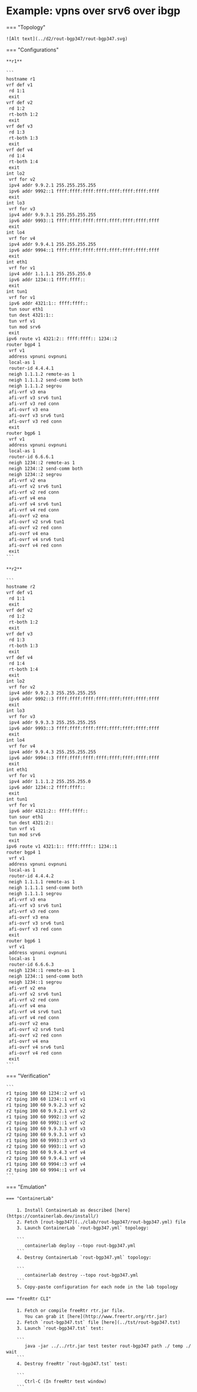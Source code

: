 # Example: vpns over srv6 over ibgp

=== "Topology"

    ![Alt text](../d2/rout-bgp347/rout-bgp347.svg)

=== "Configurations"

    **r1**

    ```
    hostname r1
    vrf def v1
     rd 1:1
     exit
    vrf def v2
     rd 1:2
     rt-both 1:2
     exit
    vrf def v3
     rd 1:3
     rt-both 1:3
     exit
    vrf def v4
     rd 1:4
     rt-both 1:4
     exit
    int lo2
     vrf for v2
     ipv4 addr 9.9.2.1 255.255.255.255
     ipv6 addr 9992::1 ffff:ffff:ffff:ffff:ffff:ffff:ffff:ffff
     exit
    int lo3
     vrf for v3
     ipv4 addr 9.9.3.1 255.255.255.255
     ipv6 addr 9993::1 ffff:ffff:ffff:ffff:ffff:ffff:ffff:ffff
     exit
    int lo4
     vrf for v4
     ipv4 addr 9.9.4.1 255.255.255.255
     ipv6 addr 9994::1 ffff:ffff:ffff:ffff:ffff:ffff:ffff:ffff
     exit
    int eth1
     vrf for v1
     ipv4 addr 1.1.1.1 255.255.255.0
     ipv6 addr 1234::1 ffff:ffff::
     exit
    int tun1
     vrf for v1
     ipv6 addr 4321:1:: ffff:ffff::
     tun sour eth1
     tun dest 4321:1::
     tun vrf v1
     tun mod srv6
     exit
    ipv6 route v1 4321:2:: ffff:ffff:: 1234::2
    router bgp4 1
     vrf v1
     address vpnuni ovpnuni
     local-as 1
     router-id 4.4.4.1
     neigh 1.1.1.2 remote-as 1
     neigh 1.1.1.2 send-comm both
     neigh 1.1.1.2 segrou
     afi-vrf v3 ena
     afi-vrf v3 srv6 tun1
     afi-vrf v3 red conn
     afi-ovrf v3 ena
     afi-ovrf v3 srv6 tun1
     afi-ovrf v3 red conn
     exit
    router bgp6 1
     vrf v1
     address vpnuni ovpnuni
     local-as 1
     router-id 6.6.6.1
     neigh 1234::2 remote-as 1
     neigh 1234::2 send-comm both
     neigh 1234::2 segrou
     afi-vrf v2 ena
     afi-vrf v2 srv6 tun1
     afi-vrf v2 red conn
     afi-vrf v4 ena
     afi-vrf v4 srv6 tun1
     afi-vrf v4 red conn
     afi-ovrf v2 ena
     afi-ovrf v2 srv6 tun1
     afi-ovrf v2 red conn
     afi-ovrf v4 ena
     afi-ovrf v4 srv6 tun1
     afi-ovrf v4 red conn
     exit
    ```

    **r2**

    ```
    hostname r2
    vrf def v1
     rd 1:1
     exit
    vrf def v2
     rd 1:2
     rt-both 1:2
     exit
    vrf def v3
     rd 1:3
     rt-both 1:3
     exit
    vrf def v4
     rd 1:4
     rt-both 1:4
     exit
    int lo2
     vrf for v2
     ipv4 addr 9.9.2.3 255.255.255.255
     ipv6 addr 9992::3 ffff:ffff:ffff:ffff:ffff:ffff:ffff:ffff
     exit
    int lo3
     vrf for v3
     ipv4 addr 9.9.3.3 255.255.255.255
     ipv6 addr 9993::3 ffff:ffff:ffff:ffff:ffff:ffff:ffff:ffff
     exit
    int lo4
     vrf for v4
     ipv4 addr 9.9.4.3 255.255.255.255
     ipv6 addr 9994::3 ffff:ffff:ffff:ffff:ffff:ffff:ffff:ffff
     exit
    int eth1
     vrf for v1
     ipv4 addr 1.1.1.2 255.255.255.0
     ipv6 addr 1234::2 ffff:ffff::
     exit
    int tun1
     vrf for v1
     ipv6 addr 4321:2:: ffff:ffff::
     tun sour eth1
     tun dest 4321:2::
     tun vrf v1
     tun mod srv6
     exit
    ipv6 route v1 4321:1:: ffff:ffff:: 1234::1
    router bgp4 1
     vrf v1
     address vpnuni ovpnuni
     local-as 1
     router-id 4.4.4.2
     neigh 1.1.1.1 remote-as 1
     neigh 1.1.1.1 send-comm both
     neigh 1.1.1.1 segrou
     afi-vrf v3 ena
     afi-vrf v3 srv6 tun1
     afi-vrf v3 red conn
     afi-ovrf v3 ena
     afi-ovrf v3 srv6 tun1
     afi-ovrf v3 red conn
     exit
    router bgp6 1
     vrf v1
     address vpnuni ovpnuni
     local-as 1
     router-id 6.6.6.3
     neigh 1234::1 remote-as 1
     neigh 1234::1 send-comm both
     neigh 1234::1 segrou
     afi-vrf v2 ena
     afi-vrf v2 srv6 tun1
     afi-vrf v2 red conn
     afi-vrf v4 ena
     afi-vrf v4 srv6 tun1
     afi-vrf v4 red conn
     afi-ovrf v2 ena
     afi-ovrf v2 srv6 tun1
     afi-ovrf v2 red conn
     afi-ovrf v4 ena
     afi-ovrf v4 srv6 tun1
     afi-ovrf v4 red conn
     exit
    ```

=== "Verification"

    ```
    r1 tping 100 60 1234::2 vrf v1
    r2 tping 100 60 1234::1 vrf v1
    r1 tping 100 60 9.9.2.3 vrf v2
    r2 tping 100 60 9.9.2.1 vrf v2
    r1 tping 100 60 9992::3 vrf v2
    r2 tping 100 60 9992::1 vrf v2
    r1 tping 100 60 9.9.3.3 vrf v3
    r2 tping 100 60 9.9.3.1 vrf v3
    r1 tping 100 60 9993::3 vrf v3
    r2 tping 100 60 9993::1 vrf v3
    r1 tping 100 60 9.9.4.3 vrf v4
    r2 tping 100 60 9.9.4.1 vrf v4
    r1 tping 100 60 9994::3 vrf v4
    r2 tping 100 60 9994::1 vrf v4
    ```

=== "Emulation"

    === "ContainerLab"

        1. Install ContainerLab as described [here](https://containerlab.dev/install/)  
        2. Fetch [rout-bgp347](../clab/rout-bgp347/rout-bgp347.yml) file  
        3. Launch ContainerLab `rout-bgp347.yml` topology:  

        ```
           containerlab deploy --topo rout-bgp347.yml  
        ```
        4. Destroy ContainerLab `rout-bgp347.yml` topology:  

        ```
           containerlab destroy --topo rout-bgp347.yml  
        ```
        5. Copy-paste configuration for each node in the lab topology

    === "freeRtr CLI"

        1. Fetch or compile freeRtr rtr.jar file.  
           You can grab it [here](http://www.freertr.org/rtr.jar)  
        2. Fetch `rout-bgp347.tst` file [here](../tst/rout-bgp347.tst)  
        3. Launch `rout-bgp347.tst` test:  

        ```
           java -jar ../../rtr.jar test tester rout-bgp347 path ./ temp ./ wait
        ```
        4. Destroy freeRtr `rout-bgp347.tst` test:  

        ```
           Ctrl-C (In freeRtr test window)
        ```

